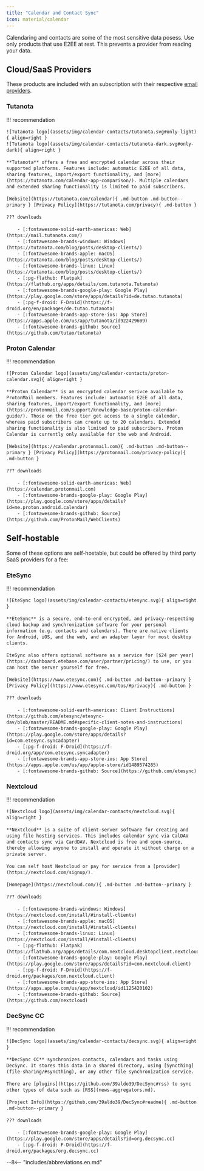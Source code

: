 ```yaml
---
title: "Calendar and Contact Sync"
icon: material/calendar
---
```

Calendaring and contacts are some of the most sensitive data posess. Use only products that use E2EE at rest. This prevents a provider from reading your data.

## Cloud/SaaS Providers

These products are included with an subscription with their respective [email providers](email.md).

### Tutanota

!!! recommendation

    ![Tutanota logo](assets/img/calendar-contacts/tutanota.svg#only-light){ align=right }
    ![Tutanota logo](assets/img/calendar-contacts/tutanota-dark.svg#only-dark){ align=right }

    **Tutanota** offers a free and encrypted calendar across their supported platforms. Features include: automatic E2EE of all data, sharing features, import/export functionality, and [more](https://tutanota.com/calendar-app-comparison/). Multiple calendars and extended sharing functionality is limited to paid subscribers.

    [Website](https://tutanota.com/calendar){ .md-button .md-button--primary } [Privacy Policy](https://tutanota.com/privacy){ .md-button }

    ??? downloads

        - [:fontawesome-solid-earth-americas: Web](https://mail.tutanota.com/)
        - [:fontawesome-brands-windows: Windows](https://tutanota.com/blog/posts/desktop-clients/)
        - [:fontawesome-brands-apple: macOS](https://tutanota.com/blog/posts/desktop-clients/)
        - [:fontawesome-brands-linux: Linux](https://tutanota.com/blog/posts/desktop-clients/)
        - [:pg-flathub: Flatpak](https://flathub.org/apps/details/com.tutanota.Tutanota)
        - [:fontawesome-brands-google-play: Google Play](https://play.google.com/store/apps/details?id=de.tutao.tutanota)
        - [:pg-f-droid: F-Droid](https://f-droid.org/en/packages/de.tutao.tutanota)
        - [:fontawesome-brands-app-store-ios: App Store](https://apps.apple.com/us/app/tutanota/id922429609)
        - [:fontawesome-brands-github: Source](https://github.com/tutao/tutanota)

### Proton Calendar

!!! recommendation

    ![Proton Calendar logo](assets/img/calendar-contacts/proton-calendar.svg){ align=right }

    **Proton Calendar** is an encrypted calendar serivce available to ProtonMail members. Features include: automatic E2EE of all data, sharing features, import/export functionality, and [more](https://protonmail.com/support/knowledge-base/proton-calendar-guide/). Those on the free tier get access to a single calendar, whereas paid subscribers can create up to 20 calendars. Extended sharing functionality is also limited to paid subscribers. Proton Calendar is currently only available for the web and Android.

    [Website](https://calendar.protonmail.com){ .md-button .md-button--primary } [Privacy Policy](https://protonmail.com/privacy-policy){ .md-button }

    ??? downloads

        - [:fontawesome-solid-earth-americas: Web](https://calendar.protonmail.com)
        - [:fontawesome-brands-google-play: Google Play](https://play.google.com/store/apps/details?id=me.proton.android.calendar)
        - [:fontawesome-brands-github: Source](https://github.com/ProtonMail/WebClients)

## Self-hostable

Some of these options are self-hostable, but could be offered by third party SaaS providers for a fee:

### EteSync

!!! recommendation

    ![EteSync logo](assets/img/calendar-contacts/etesync.svg){ align=right }

    **EteSync** is a secure, end-to-end encrypted, and privacy-respecting cloud backup and synchronization software for your personal information (e.g. contacts and calendars). There are native clients for Android, iOS, and the web, and an adapter layer for most desktop clients.

    EteSync also offers optional software as a service for [$24 per year](https://dashboard.etebase.com/user/partner/pricing/) to use, or you can host the server yourself for free.

    [Website](https://www.etesync.com){ .md-button .md-button--primary } [Privacy Policy](https://www.etesync.com/tos/#privacy){ .md-button }

    ??? downloads

        - [:fontawesome-solid-earth-americas: Client Instructions](https://github.com/etesync/etesync-dav/blob/master/README.md#specific-client-notes-and-instructions)
        - [:fontawesome-brands-google-play: Google Play](https://play.google.com/store/apps/details?id=com.etesync.syncadapter)
        - [:pg-f-droid: F-Droid](https://f-droid.org/app/com.etesync.syncadapter)
        - [:fontawesome-brands-app-store-ios: App Store](https://apps.apple.com/us/app/apple-store/id1489574285)
        - [:fontawesome-brands-github: Source](https://github.com/etesync)

### Nextcloud

!!! recommendation

    ![Nextcloud logo](assets/img/calendar-contacts/nextcloud.svg){ align=right }

    **Nextcloud** is a suite of client-server software for creating and using file hosting services. This includes calendar sync via CalDAV and contacts sync via CardDAV. Nextcloud is free and open-source, thereby allowing anyone to install and operate it without charge on a private server.

    You can self host Nextcloud or pay for service from a [provider](https://nextcloud.com/signup/).

    [Homepage](https://nextcloud.com/){ .md-button .md-button--primary }

    ??? downloads

        - [:fontawesome-brands-windows: Windows](https://nextcloud.com/install/#install-clients)
        - [:fontawesome-brands-apple: macOS](https://nextcloud.com/install/#install-clients)
        - [:fontawesome-brands-linux: Linux](https://nextcloud.com/install/#install-clients)
        - [:pg-flathub: Flatpak](https://flathub.org/apps/details/com.nextcloud.desktopclient.nextcloud)
        - [:fontawesome-brands-google-play: Google Play](https://play.google.com/store/apps/details?id=com.nextcloud.client)
        - [:pg-f-droid: F-Droid](https://f-droid.org/packages/com.nextcloud.client)
        - [:fontawesome-brands-app-store-ios: App Store](https://apps.apple.com/us/app/nextcloud/id1125420102)
        - [:fontawesome-brands-github: Source](https://github.com/nextcloud)

### DecSync CC

!!! recommendation

    ![DecSync logo](assets/img/calendar-contacts/decsync.svg){ align=right }

    **DecSync CC** synchronizes contacts, calendars and tasks using DecSync. It stores this data in a shared directory, using [Syncthing](file-sharing/#syncthing), or any other file synchronization service.

    There are [plugins](https://github.com/39aldo39/DecSync#rss) to sync other types of data such as [RSS](news-aggregators.md).

    [Project Info](https://github.com/39aldo39/DecSync#readme){ .md-button .md-button--primary }

    ??? downloads

        - [:fontawesome-brands-google-play: Google Play](https://play.google.com/store/apps/details?id=org.decsync.cc)
        - [:pg-f-droid: F-Droid](https://f-droid.org/packages/org.decsync.cc)

--8<-- "includes/abbreviations.en.md"
